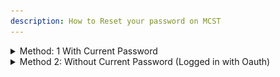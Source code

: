```yaml
---
description: How to Reset your password on MCST
---
```


<details>
  
<summary>Method: 1 With Current Password</summary>

1\) Navigate To Your My Account Page While Logged Into Your Account.\
2\) Then Under Update Password enter your old password and new passwo.rd.\
3\) Click Update.

<details>
  
<summary>Images</summary>

1)\
![](<../.gitbook/assets/password-reset/method1/image(1).png>)\
2)\
![](<../.gitbook/assets/password-reset/method1/image(2).png>)\
3)\
![](<../.gitbook/assets/password-reset/method1/image(3).png>)\
4)\
![](<../.gitbook/assets/password-reset/method1/image(4).png>)
</details>

</details>

<details>

<summary>Method 2: Without Current Password (Logged in with Oauth)</summary>

1\) Make Sure you are logged out of any accounts.\
2\) Click login.\
3\) Click forgot password.\
4\) Enter your email.\
5\) Click send email.\
6\) Check your email.\
7\) Click the Reset Password Button.\
8\) Enter your new password.\
9\) Click reset password.\
10\) Enter your new password twice.\
11\) Click reset password.

<details>

<summary>Images</summary>

1)\
![](<../.gitbook/assets/password-reset/method2/image(1).png>)
2\)
![](<../.gitbook/assets/password-reset/method2/image(2).png>)
3\)
![](<../.gitbook/assets/password-reset/method2/image(3).png>)
4\)
![](<../.gitbook/assets/password-reset/method2/image(4).png>)
5\)
![](<../.gitbook/assets/password-reset/method2/image(5).png>)
6\)
![](<../.gitbook/assets/password-reset/method2/image(6).png>)

</details>

</details>

